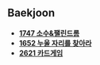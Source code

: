 ## Baekjoon

- [**1747 소수&팰린드롬**](./1747_%EC%86%8C%EC%88%98%26%ED%8C%B0%EB%A6%B0%EB%93%9C%EB%A1%AC/)
- [**1652 누울 자리를 찾아라**](./1652_누울-자리를-찾아라)
- [**2621 카드게임**](./2621_카드게임)
